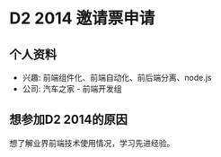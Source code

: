 # D2 2014 邀请票申请

## 个人资料

- 兴趣: 前端组件化、前端自动化、前后端分离、node.js
- 公司: 汽车之家 - 前端开发组

## 想参加D2 2014的原因

想了解业界前端技术使用情况，学习先进经验。
